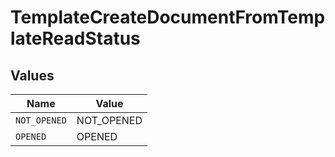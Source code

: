 # TemplateCreateDocumentFromTemplateReadStatus


## Values

| Name         | Value        |
| ------------ | ------------ |
| `NOT_OPENED` | NOT_OPENED   |
| `OPENED`     | OPENED       |